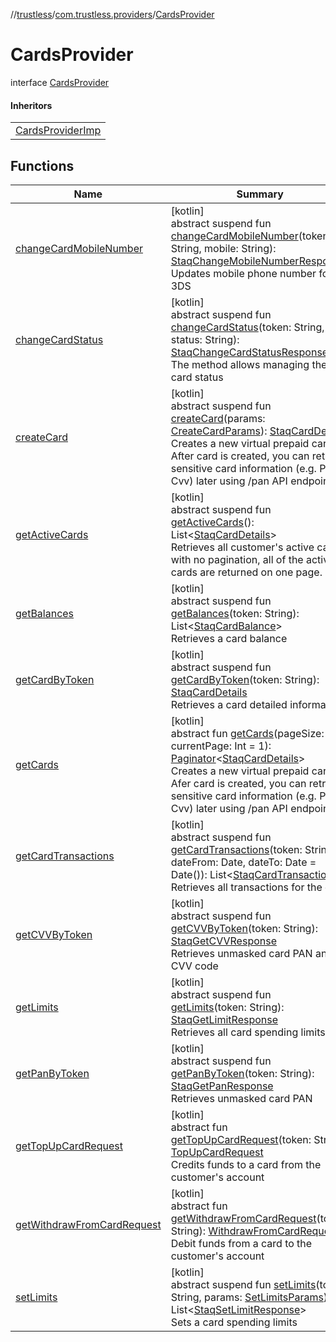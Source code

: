 //[trustless](../../../index.md)/[com.trustless.providers](../index.md)/[CardsProvider](index.md)

# CardsProvider

interface [CardsProvider](index.md)

#### Inheritors

| |
|---|
| [CardsProviderImp](../../com.trustless.providers.implementations/-cards-provider-imp/index.md) |

## Functions

| Name | Summary |
|---|---|
| [changeCardMobileNumber](change-card-mobile-number.md) | [kotlin]<br>abstract suspend fun [changeCardMobileNumber](change-card-mobile-number.md)(token: String, mobile: String): [StaqChangeMobileNumberResponse](../../com.trustless.requests.cards/-staq-change-mobile-number-response/index.md)<br>Updates mobile phone number for 3DS |
| [changeCardStatus](change-card-status.md) | [kotlin]<br>abstract suspend fun [changeCardStatus](change-card-status.md)(token: String, status: String): [StaqChangeCardStatusResponse](../../com.trustless.requests.cards/-staq-change-card-status-response/index.md)<br>The method allows managing the card status |
| [createCard](create-card.md) | [kotlin]<br>abstract suspend fun [createCard](create-card.md)(params: [CreateCardParams](../../com.trustless.requests.cards.createCard/-create-card-params/index.md)): [StaqCardDetails](../../com.trustless.requests.cards/-staq-card-details/index.md)<br>Creates a new virtual prepaid card. After card is created, you can retrieve sensitive card information (e.g. Pan. Cvv) later using /pan API endpoint. |
| [getActiveCards](get-active-cards.md) | [kotlin]<br>abstract suspend fun [getActiveCards](get-active-cards.md)(): List&lt;[StaqCardDetails](../../com.trustless.requests.cards/-staq-card-details/index.md)&gt;<br>Retrieves all customer's active cards with no pagination, all of the active cards are returned on one page. |
| [getBalances](get-balances.md) | [kotlin]<br>abstract suspend fun [getBalances](get-balances.md)(token: String): List&lt;[StaqCardBalance](../../com.trustless.requests.cards/-staq-card-balance/index.md)&gt;<br>Retrieves a card balance |
| [getCardByToken](get-card-by-token.md) | [kotlin]<br>abstract suspend fun [getCardByToken](get-card-by-token.md)(token: String): [StaqCardDetails](../../com.trustless.requests.cards/-staq-card-details/index.md)<br>Retrieves a card detailed information |
| [getCards](get-cards.md) | [kotlin]<br>abstract fun [getCards](get-cards.md)(pageSize: Int, currentPage: Int = 1): [Paginator](../../com.trustless.paginator/-paginator/index.md)&lt;[StaqCardDetails](../../com.trustless.requests.cards/-staq-card-details/index.md)&gt;<br>Creates a new virtual prepaid card. Afer card is created, you can retrieve sensitive card information (e.g. Pan. Cvv) later using /pan API endpoint. |
| [getCardTransactions](get-card-transactions.md) | [kotlin]<br>abstract suspend fun [getCardTransactions](get-card-transactions.md)(token: String, dateFrom: Date, dateTo: Date = Date()): List&lt;[StaqCardTransaction](../../com.trustless.requests.cards/-staq-card-transaction/index.md)&gt;<br>Retrieves all transactions for the card |
| [getCVVByToken](get-c-v-v-by-token.md) | [kotlin]<br>abstract suspend fun [getCVVByToken](get-c-v-v-by-token.md)(token: String): [StaqGetCVVResponse](../../com.trustless.requests.cards/-staq-get-c-v-v-response/index.md)<br>Retrieves unmasked card PAN and CVV code |
| [getLimits](get-limits.md) | [kotlin]<br>abstract suspend fun [getLimits](get-limits.md)(token: String): [StaqGetLimitResponse](../../com.trustless.requests.cards/-staq-get-limit-response/index.md)<br>Retrieves all card spending limits |
| [getPanByToken](get-pan-by-token.md) | [kotlin]<br>abstract suspend fun [getPanByToken](get-pan-by-token.md)(token: String): [StaqGetPanResponse](../../com.trustless.requests.cards/-staq-get-pan-response/index.md)<br>Retrieves unmasked card PAN |
| [getTopUpCardRequest](get-top-up-card-request.md) | [kotlin]<br>abstract fun [getTopUpCardRequest](get-top-up-card-request.md)(token: String): [TopUpCardRequest](../../com.trustless.requests.cards.topUp/-top-up-card-request/index.md)<br>Credits funds to a card from the customer's account |
| [getWithdrawFromCardRequest](get-withdraw-from-card-request.md) | [kotlin]<br>abstract fun [getWithdrawFromCardRequest](get-withdraw-from-card-request.md)(token: String): [WithdrawFromCardRequest](../../com.trustless.requests.cards.withdraw/-withdraw-from-card-request/index.md)<br>Debit funds from a card to the customer's account |
| [setLimits](set-limits.md) | [kotlin]<br>abstract suspend fun [setLimits](set-limits.md)(token: String, params: [SetLimitsParams](../../com.trustless.requests.cards.setLimits/-set-limits-params/index.md)): List&lt;[StaqSetLimitResponse](../../com.trustless.requests.cards/-staq-set-limit-response/index.md)&gt;<br>Sets a card spending limits |
